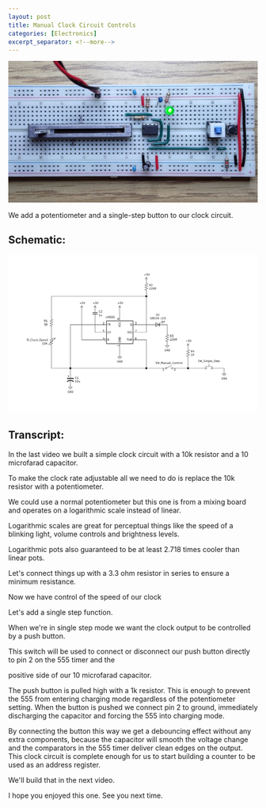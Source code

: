 ```yaml
---
layout: post
title: Manual Clock Circuit Controls
categories: [Electronics]
excerpt_separator: <!--more-->
---
```


[![Manual Clock Circuit Controls](/images/clock_controls.jpg)](https://youtu.be/LNIVcQHGDm4)

We add a potentiometer and a single-step button to our clock circuit.

<!--more-->

## Schematic:

![Schematic](/images/clock_controls_schematic.png)

## Transcript:

In the last video we built a simple clock circuit with a 10k resistor and a 10 microfarad capacitor.

To make the clock rate adjustable all we need to do is replace the 10k resistor with a potentiometer.

We could use a normal potentiometer but this one is from a mixing board and operates on a logarithmic scale instead of linear.

Logarithmic scales are great for perceptual things like the speed of a blinking light, volume controls and brightness levels.

Logarithmic pots also guaranteed to be at least 2.718 times cooler than linear pots.

Let's connect things up with a 3.3 ohm resistor in series to ensure a minimum resistance.

Now we have control of the speed of our clock

Let's add a single step function.

When we're in single step mode we want the clock output to be controlled by a push button.

This switch will be used to connect or disconnect our push button directly to pin 2 on the 555 timer and the

positive side of our 10 microfarad capacitor.

The push button is pulled high with a 1k resistor. This is enough to prevent the 555 from entering charging mode regardless of the potentiometer setting. When the button is pushed we connect pin 2 to ground, immediately discharging the capacitor and forcing the 555 into charging mode.

By connecting the button this way we get a debouncing effect without any extra components, because the capacitor will smooth the voltage change and the comparators in the 555 timer deliver clean edges on the output. This clock circuit is complete enough for us to start
building a counter to be used as an address register.

We'll build that in the next video.

I hope you enjoyed this one. See you next time.
